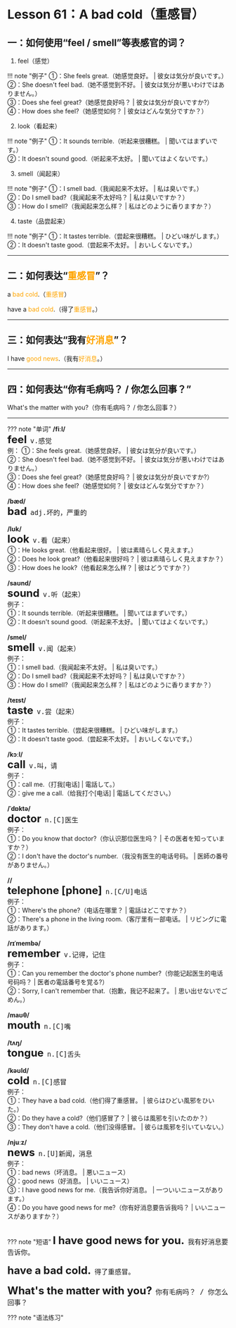 # Lesson 61：A bad cold（重感冒）


## 一：如何使用“feel / smell”等表感官的词？

1. feel（感觉）

!!! note "例子"
    ①：She feels great.（她感觉良好。 | 彼女は気分が良いです。）<br>
    ②：She doesn't feel bad.（她不感觉到不好。 | 彼女は気分が悪いわけではありません。）<br>
    ③：Does she feel great?（她感觉良好吗？ | 彼女は気分が良いですか?）<br>
    ④：How does she feel?（她感觉如何？ | 彼女はどんな気分ですか？）<br>


2. look（看起来）

!!! note "例子"
    ①：It sounds terrible.（听起来很糟糕。 | 聞いてはまずいです。）<br>
    ②：It doesn't sound good.（听起来不太好。 | 聞いてはよくないです。）<br>


3. smell（闻起来）

!!! note "例子"
    ①：I smell bad.（我闻起来不太好。 | 私は臭いです。）<br>
    ②：Do I smell bad?（我闻起来不太好吗？ | 私は臭いですか？）<br>
    ③：How do I smell?（我闻起来怎么样？ | 私はどのように香りますか？）<br>


4. taste（品尝起来）

!!! note "例子"
    ①：It tastes terrible.（尝起来很糟糕。 | ひどい味がします。）<br>
    ②：It doesn't taste good.（尝起来不太好。 | おいしくないです。）<br>


---
## 二：如何表达“<font color=orange>重感冒</font>”？

a <font color=orange>bad cold</font>.（<font color=orange>重感冒</font>）

have a <font color=orange>bad cold</font>.（得了<font color=orange>重感冒</font>。）


---
## 三：如何表达“我有<font color=orange>好消息</font>”？

I have <font color=orange>good news</font>.（我有<font color=orange>好消息</font>。）


---
## 四：如何表达“你有毛病吗？ / 你怎么回事？”

What's the matter with you?（你有毛病吗？ / 你怎么回事？）


---
??? note "单词"
    **/fiːl/**<br>
    <font size=5>**feel**</font>&nbsp;&nbsp;<font size=4>`v.感觉`</font><br>
    例：
    ①：She feels great.（她感觉良好。 | 彼女は気分が良いです。）<br>
    ②：She doesn't feel bad.（她不感觉到不好。 | 彼女は気分が悪いわけではありません。）<br>
    ③：Does she feel great?（她感觉良好吗？ | 彼女は気分が良いですか?）<br>
    ④：How does she feel?（她感觉如何？ | 彼女はどんな気分ですか？）<br>
    <br>
    **/bæd/**<br>
    <font size=5>**bad**</font>&nbsp;&nbsp;<font size=4>`adj.坏的，严重的`</font><br>
    <br>
    **/lʊk/**<br>
    <font size=5>**look**</font>&nbsp;&nbsp;<font size=4>`v.看（起来）`</font><br>
    ①：He looks great.（他看起来很好。 | 彼は素晴らしく見えます。）<br>
    ②：Does he look great?（他看起来很好吗？ | 彼は素晴らしく見えますか？）<br>
    ③：How does he look?（他看起来怎么样？ | 彼はどうですか？）<br>
    <br>
    **/saʊnd/**<br>
    <font size=5>**sound**</font>&nbsp;&nbsp;<font size=4>`v.听（起来）`</font><br>
    例子：<br>
    ①：It sounds terrible.（听起来很糟糕。 | 聞いてはまずいです。）<br>
    ②：It doesn't sound good.（听起来不太好。 | 聞いてはよくないです。）<br>
    <br>
    **/smel/**<br>
    <font size=5>**smell**</font>&nbsp;&nbsp;<font size=4>`v.闻（起来）`</font><br>
    例子：<br>
    ①：I smell bad.（我闻起来不太好。 | 私は臭いです。）<br>
    ②：Do I smell bad?（我闻起来不太好吗？ | 私は臭いですか？）<br>
    ③：How do I smell?（我闻起来怎么样？ | 私はどのように香りますか？）<br>
    <br>
    **/teɪst/**<br>
    <font size=5>**taste**</font>&nbsp;&nbsp;<font size=4>`v.尝（起来）`</font><br>
    例子：<br>
    ①：It tastes terrible.（尝起来很糟糕。 | ひどい味がします。）<br>
    ②：It doesn't taste good.（尝起来不太好。 | おいしくないです。）<br>
    <br>
    **/kɔːl/**<br>
    <font size=5>**call**</font>&nbsp;&nbsp;<font size=4>`v.叫，请`</font><br>
    例子：<br>
    ①：call me.（打我[电话] | 電話して。）<br>
    ②：give me a call.（给我打个[电话] | 電話してください。）<br>
    <br>
    **/ˈdɒktə/**<br>
    <font size=5>**doctor**</font>&nbsp;&nbsp;<font size=4>`n.[C]医生`</font><br>
    例子：<br>
    ①：Do you know that doctor?（你认识那位医生吗？ | その医者を知っていますか？）<br>
    ②：I don't have the doctor's number.（我没有医生的电话号码。 | 医師の番号がありません。）<br>
    <br>
    **//**<br>
    <font size=5>**telephone [phone]**</font>&nbsp;&nbsp;<font size=4>`n.[C/U]电话`</font><br>
    例子：<br>
    ①：Where's the phone?（电话在哪里？ | 電話はどこですか？）<br>
    ②：There's a phone in the living room.（客厅里有一部电话。 | リビングに電話があります。）<br>
    <br>
    **/rɪˈmembə/**<br>
    <font size=5>**remember**</font>&nbsp;&nbsp;<font size=4>`v.记得，记住`</font><br>
    例子：<br>
    ①：Can you remember the doctor's phone number?（你能记起医生的电话号码吗？ | 医者の電話番号を覚る?）<br>
    ②：Sorry, I can't remember that.（抱歉，我记不起来了。 | 思い出せないでごめん。）<br>
    <br>
    **/maʊθ/**<br>
    <font size=5>**mouth**</font>&nbsp;&nbsp;<font size=4>`n.[C]嘴`</font><br>
    <br>
    **/tʌŋ/**<br>
    <font size=5>**tongue**</font>&nbsp;&nbsp;<font size=4>`n.[C]舌头`</font><br>
    <br>
    **/kəʊld/**<br>
    <font size=5>**cold**</font>&nbsp;&nbsp;<font size=4>`n.[C]感冒`</font><br>
    例子：<br>
    ①：They have a bad cold.（他们得了重感冒。 | 彼らはひどい風邪をひいた。）<br>
    ②：Do they have a cold?（他们感冒了？ | 彼らは風邪を引いたのか？）<br>
    ③：They don't have a cold.（他们没得感冒。 | 彼らは風邪を引いていない。）<br>
    <br>
    **/njuːz/**<br>
    <font size=5>**news**</font>&nbsp;&nbsp;<font size=4>`n.[U]新闻，消息`</font><br>
    例子：<br>
    ①：bad news（坏消息。 | 悪いニュース）<br>
    ②：good news（好消息。 | いいニュース）<br>
    ③：I have good news for me.（我告诉你好消息。 | 一ついいニュースがあります。）<br>
    ④：Do you have good news for me?（你有好消息要告诉我吗？ | いいニュースがありますか？）<br>
    <br>


??? note "短语"
    <font size=5>**I have good news for you.**</font>&nbsp;&nbsp;<font size=4>`我有好消息要告诉你。`</font><br>
    <br>
    <font size=5>**have a bad cold.**</font>&nbsp;&nbsp;<font size=4>`得了重感冒。`</font><br>
    <br>
    <font size=5>**What's the matter with you?**</font>&nbsp;&nbsp;<font size=4>`你有毛病吗？ / 你怎么回事？`</font><br>


??? note "语法练习" 

